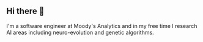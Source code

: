 ## Hi there 👋
I'm a software engineer at Moody's Analytics and in my free time I research AI areas including neuro-evolution and genetic algorithms.

<!--
Papers:
- https://arxiv.org/abs/2310.14713
<!--
**tedpilcher1/tedpilcher1** is a ✨ _special_ ✨ repository because its `README.md` (this file) appears on your GitHub profile.

Here are some ideas to get you started:

- 🔭 I’m currently working on ...
- 🌱 I’m currently learning ...
- 👯 I’m looking to collaborate on ...
- 🤔 I’m looking for help with ...
- 💬 Ask me about ...
- 📫 How to reach me: ...
- 😄 Pronouns: ...
- ⚡ Fun fact: ...
-->
